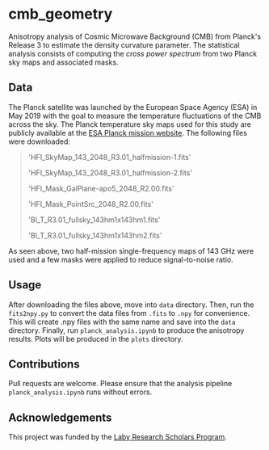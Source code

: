 # cmb_geometry

Anisotropy analysis of Cosmic Microwave Background (CMB) from Planck's Release 3 to estimate the density curvature parameter.
The statistical analysis consists of computing the _cross power spectrum_ from two Planck sky maps and associated masks. 

## Data 

The Planck satellite was launched by the European Space Agency (ESA) in May 2019 with the goal to measure the temperature fluctuations of the CMB across the sky. The Planck temperature sky maps used for this study are publicly available at the [ESA Planck mission website](http://pla.esac.esa.int/pla/#maps). The following files were downloaded:

> 'HFI_SkyMap_143_2048_R3.01_halfmission-1.fits' 
> 
> 'HFI_SkyMap_143_2048_R3.01_halfmission-2.fits'
> 
> 'HFI_Mask_GalPlane-apo5_2048_R2.00.fits'
> 
> 'HFI_Mask_PointSrc_2048_R2.00.fits'
> 
> 'Bl_T_R3.01_fullsky_143hm1x143hm1.fits'
> 
> 'Bl_T_R3.01_fullsky_143hm1x143hm2.fits' 
> 

As seen above, two half-mission single-frequency maps of 143 GHz were used and a few masks were applied to reduce signal-to-noise ratio.


## Usage

After downloading the files above, move into `data` directory. Then, run the `fits2npy.py` to convert the data files from `.fits` to `.npy` for convenience. This will create .npy files with the same name and save into the `data` directory.
Finally, run `planck_analysis.ipynb` to produce the anisotropy results. Plots will be produced in the `plots` directory.

## Contributions
 
 Pull requests are welcome. Please ensure that the analysis pipeline `planck_analysis.ipynb` runs without errors.
 
## Acknowledgements

This project was funded by the [Laby Research Scholars Program](https://physics.unimelb.edu.au/study/Scholarships/laby-research-scholars-program).
